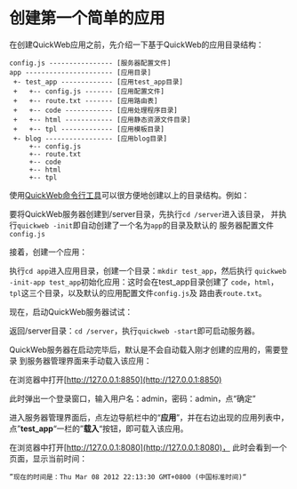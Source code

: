 创建第一个简单的应用
====================

在创建QuickWeb应用之前，先介绍一下基于QuickWeb的应用目录结构：

    config.js ---------------- [服务器配置文件]
    app ---------------------- [应用目录]
     +- test_app ------------- [应用test_app目录]
     +   +-- config.js ------- [应用配置文件]
     +   +-- route.txt ------- [应用路由表]
     +   +-- code ------------ [应用处理程序目录]
     +   +-- html ------------ [应用静态资源文件目录]
     +   +-- tpl ------------- [应用模板目录]
     +- blog ----------------- [应用blog目录]
         +-- config.js
         +-- route.txt
         +-- code
         +-- html
         +-- tpl
         
使用[QuickWeb命令行工具](command.html)可以很方便地创建以上的目录结构。例如：

要将QuickWeb服务器创建到/server目录，先执行`cd /server`进入该目录，
并执行`quickweb -init`即自动创建了一个名为`app`的目录及默认的
服务器配置文件`config.js`

接着，创建一个应用：

执行`cd app`进入应用目录，创建一个目录：`mkdir test_app`，然后执行
`quickweb -init-app test_app`初始化应用：这时会在test_app目录创建了
`code`，`html`，`tpl`这三个目录，以及默认的应用配置文件`config.js`及
路由表`route.txt`。

现在，启动QuickWeb服务器试试：

返回/server目录：`cd /server`，执行`quickweb -start`即可启动服务器。

QuickWeb服务器在启动完毕后，默认是不会自动载入刚才创建的应用的，需要登录
到服务器管理界面来手动载入该应用：

在浏览器中打开[http://127.0.0.1:8850](http://127.0.0.1:8850)

此时弹出一个登录窗口，输入用户名：admin，密码：admin，点“确定”

进入服务器管理界面后，点左边导航栏中的“**应用**”，并在右边出现的应用列表中，
点”**test_app**“一栏的”**载入**“按钮，即可载入该应用。

在浏览器中打开[http://127.0.0.1:8080](http://127.0.0.1:8080)，
此时会看到一个页面，显示当前时间：

    ”现在的时间是：Thu Mar 08 2012 22:13:30 GMT+0800 (中国标准时间)“
    
